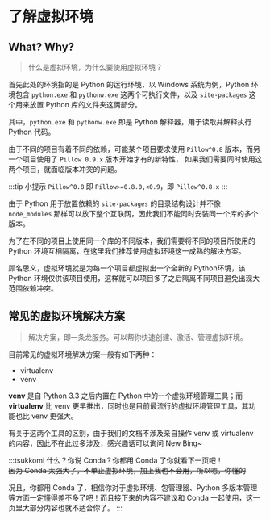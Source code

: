 # 了解虚拟环境

## What? Why?

> 什么是虚拟环境，为什么要使用虚拟环境？

首先此处的环境指的是 Python 的运行环境，以 Windows 系统为例，Python
环境包含 `python.exe` 和 `pythonw.exe` 这两个可执行文件，以及
`site-packages` 这个用来放置 Python 库的文件夹这俩部分。

其中，`python.exe` 和 `pythonw.exe` 即是 Python 解释器，用于读取并解释执行
Python 代码。

由于不同的项目有着不同的依赖，可能某个项目要求使用 `Pillow^0.8`
版本，而另一个项目使用了 `Pillow 0.9.x` 版本开始才有的新特性，
如果我们需要同时使用这两个项目，就面临版本冲突的问题。

:::tip 小提示
`Pillow^0.8` 即 `Pillow>=0.8.0,<0.9`，即 `Pillow^0.8.x`
:::

由于 Python 用于放置依赖的 `site-packages` 的目录结构设计并不像 `node_modules`
那样可以放下整个互联网，因此我们不能同时安装同一个库的多个版本。

为了在不同的项目上使用同一个库的不同版本，我们需要将不同的项目所使用的
Python 环境互相隔离，在这里我们推荐使用虚拟环境这一成熟的解决方案。

顾名思义，虚拟环境就是为每一个项目都虚拟出一个全新的 Python环境，该 Python
环境仅供该项目使用，这样就可以项目多了之后隔离不同项目避免出现大范围依赖冲突。

## 常见的虚拟环境解决方案

> 解决方案，即一条龙服务。可以帮你快速创建、激活、管理虚拟环境。

目前常见的虚拟环境解决方案一般有如下两种：

- virtualenv
- venv

**venv** 是自 Python 3.3 之后内置在 Python 中的一个虚拟环境管理工具；而 **virtualenv**
比 venv 更早推出，同时也是目前最流行的虚拟环境管理工具，其功能也比 venv 更强大。

有关于这两个工具的区别，由于我们的文档不涉及亲自操作 venv 或 virtualenv
的内容，因此不在此过多涉及，感兴趣话可以询问 New Bing~

:::tsukkomi
什么？你说 Conda？你都用 Conda 了你就看下一页吧！  
~~因为 Conda 太强大了，不单止虚拟环境，加上我也不会用，所以嗯，你懂的~~

况且，你都用 Conda 了，相信你对于虚拟环境、包管理器、Python
多版本管理等方面一定懂得差不多了吧！而且接下来的内容不建议和
Conda 一起使用，这一页里大部分内容也就不适合你了。
:::
